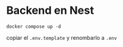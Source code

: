 # Backend en Nest

```
docker compose up -d
```

copiar el ```.env.template``` y renombarlo a ```.env```